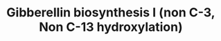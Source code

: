 ---
authors:
- Anwesha
- Eweitz
description: gibberellin biosynthesis I (non C-3, non C-13 hydroxylation)  Source:[http://plantreactome.gramene.org/
  Plant Reactome].
last-edited: 2021-05-26
organisms:
- Oryza sativa
redirect_from:
- /index.php/Pathway:WP3100
- /instance/WP3100
revision: null
schema-jsonld:
- '@context': https://schema.org/
  '@id': https://wikipathways.github.io/pathways/WP3100.html
  '@type': Dataset
  creator:
    '@type': Organization
    name: WikiPathways
  description: gibberellin biosynthesis I (non C-3, non C-13 hydroxylation)  Source:[http://plantreactome.gramene.org/
    Plant Reactome].
  keywords:
  - 20-oxidase
  - 2OG
  - CO2
  - GA12
  - GA13
  - GA15
  - GA24
  - GA25
  - GA36
  - GA4
  - GA9
  - H2O
  - O2
  - SUCCA
  - gibberellin
  license: CC0
  name: Gibberellin biosynthesis I (non C-3, Non C-13 hydroxylation)
seo: CreativeWork
title: Gibberellin biosynthesis I (non C-3, Non C-13 hydroxylation)
wpid: WP3100
---